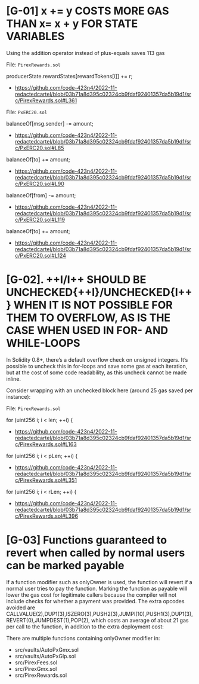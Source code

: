 # [G-01] x += y COSTS MORE GAS THAN x= x + y FOR STATE VARIABLES

Using the addition operator instead of plus-equals saves 113 gas

File: `PirexRewards.sol`

producerState.rewardStates\[rewardTokens\[i\]\] += r;

- https://github.com/code-423n4/2022-11-redactedcartel/blob/03b71a8d395c02324cb9fdaf92401357da5b19d1/src/PirexRewards.sol#L361

File: `PxERC20.sol`

balanceOf\[msg.sender\] -= amount;

- https://github.com/code-423n4/2022-11-redactedcartel/blob/03b71a8d395c02324cb9fdaf92401357da5b19d1/src/PxERC20.sol#L85

balanceOf\[to\] += amount;

- https://github.com/code-423n4/2022-11-redactedcartel/blob/03b71a8d395c02324cb9fdaf92401357da5b19d1/src/PxERC20.sol#L90

balanceOf\[from\] -= amount;

- https://github.com/code-423n4/2022-11-redactedcartel/blob/03b71a8d395c02324cb9fdaf92401357da5b19d1/src/PxERC20.sol#L119

balanceOf\[to\] += amount;

- https://github.com/code-423n4/2022-11-redactedcartel/blob/03b71a8d395c02324cb9fdaf92401357da5b19d1/src/PxERC20.sol#L124

# [G-02]. ++I/I++ SHOULD BE UNCHECKED{++I}/UNCHECKED{I++} WHEN IT IS NOT POSSIBLE FOR THEM TO OVERFLOW, AS IS THE CASE WHEN USED IN FOR- AND WHILE-LOOPS

In Solidity 0.8+, there’s a default overflow check on unsigned integers. It’s possible to uncheck this in for-loops and save some gas at each iteration, but at the cost of some code readability, as this uncheck cannot be made inline.

Consider wrapping with an unchecked block here (around 25 gas saved per instance):

File: `PirexRewards.sol`

for (uint256 i; i < len; ++i) {

- https://github.com/code-423n4/2022-11-redactedcartel/blob/03b71a8d395c02324cb9fdaf92401357da5b19d1/src/PirexRewards.sol#L163

for (uint256 i; i < pLen; ++i) {

- https://github.com/code-423n4/2022-11-redactedcartel/blob/03b71a8d395c02324cb9fdaf92401357da5b19d1/src/PirexRewards.sol#L351

for (uint256 i; i < rLen; ++i) {

- https://github.com/code-423n4/2022-11-redactedcartel/blob/03b71a8d395c02324cb9fdaf92401357da5b19d1/src/PirexRewards.sol#L396

# [G-03] Functions guaranteed to revert when called by normal users can be marked payable

If a function modifier such as onlyOwner is used, the function will revert if a normal user tries to pay the function. Marking the function as payable will lower the gas cost for legitimate callers because the compiler will not include checks for whether a payment was provided. The extra opcodes avoided are
CALLVALUE(2),DUP1(3),ISZERO(3),PUSH2(3),JUMPI(10),PUSH1(3),DUP1(3),REVERT(0),JUMPDEST(1),POP(2), which costs an average of about 21 gas per call to the function, in addition to the extra deployment cost:

There are multiple functions containing onlyOwner modifier in:

- src/vaults/AutoPxGmx.sol
- src/vaults/AutoPxGlp.sol
- src/PirexFees.sol
- src/PirexGmx.sol
- src/PirexRewards.sol


